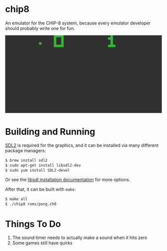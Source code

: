 # chip8

An emulator for the CHIP-8 system, because every emulator developer should probably write one for fun.

![Pong? You mean paddle wars, right?](pong.png)

# Building and Running

[SDL2](https://libsdl.org/) is required for the graphics, and it can be installed via many different package managers:

```
$ brew install sdl2
$ sudo apt-get install libsdl2-dev
$ sudo yum install SDL2-devel
```

Or see the [libsdl installation documentation](https://wiki.libsdl.org/Installation) for more options.

After that, it can be built with `make`:

```
$ make all
$ ./chip8 roms/pong.ch8
```

# Things To Do

1. The sound timer needs to actually make a sound when it hits zero
2. Some games still have quirks
